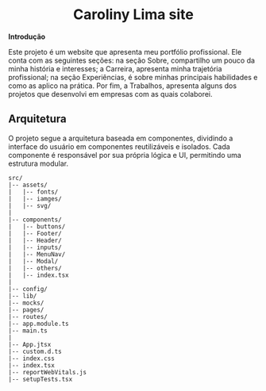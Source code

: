 <div align="center">
<h1>Caroliny Lima site</h1>
</div>

<strong>Introdução</strong>

Este projeto é um website que apresenta meu portfólio profissional. Ele conta com as seguintes seções: na seção Sobre, compartilho um pouco da minha história e interesses; a Carreira, apresenta minha trajetória profissional; na seção Experiências, é sobre minhas principais habilidades e como as aplico na prática. Por fim, a Trabalhos, apresenta alguns dos projetos que desenvolvi em empresas com as quais colaborei.


## Arquitetura
O projeto segue a arquitetura baseada em componentes, dividindo a interface do usuário em componentes reutilizáveis e isolados. Cada componente é responsável por sua própria lógica e UI, permitindo uma estrutura modular.
```
src/
|-- assets/
|   |-- fonts/
|   |-- iamges/
|   |-- svg/
|
|-- components/
|   |-- buttons/
|   |-- Footer/
|   |-- Header/
|   |-- inputs/
|   |-- MenuNav/
|   |-- Modal/
|   |-- others/
|   |-- index.tsx
|
|-- config/
|-- lib/
|-- mocks/
|-- pages/
|-- routes/
|-- app.module.ts
|-- main.ts
|
|-- App.jtsx
|-- custom.d.ts
|-- index.css
|-- index.tsx
|-- reportWebVitals.js
|-- setupTests.tsx
```
